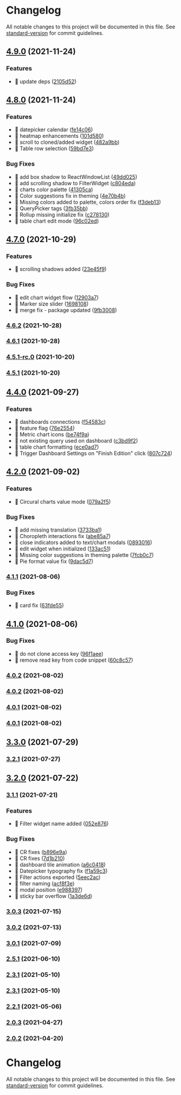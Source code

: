 # Changelog

All notable changes to this project will be documented in this file. See [standard-version](https://github.com/conventional-changelog/standard-version) for commit guidelines.

## [4.9.0](https://github.com/keen/explorer/compare/v4.8.0...v4.9.0) (2021-11-24)


### Features

* 🎸 update deps ([2105d52](https://github.com/keen/explorer/commit/2105d5236ff9d3f227b090ee18c3d2f3019fed1e))

## [4.8.0](https://github.com/keen/explorer/compare/v4.7.0...v4.8.0) (2021-11-24)


### Features

* 🎸 datepicker calendar ([fe14c06](https://github.com/keen/explorer/commit/fe14c0633c8b6e53a53d91fa135d99d15864d81f))
* 🎸 heatmap enhancements ([101d580](https://github.com/keen/explorer/commit/101d5808180ccde0062578d697bf5403241453ce))
* 🎸 scroll to cloned/added widget ([482a9bb](https://github.com/keen/explorer/commit/482a9bbe9fd6a225a195df29ab8235dd37c8609a))
* 🎸 Table row selection ([59bd7e3](https://github.com/keen/explorer/commit/59bd7e34b5e3d39b30db913084270e4335ee5739))


### Bug Fixes

* 🐛 add box shadow to ReactWindowList ([49dd025](https://github.com/keen/explorer/commit/49dd02562c387f5a4275eec2601102d24b04c9a3))
* 🐛 add scrolling shadow to FilterWidget ([c804eda](https://github.com/keen/explorer/commit/c804edaccf83aafcb5a2bde24313c83ea7d3d334))
* 🐛 charts color palette ([41305ca](https://github.com/keen/explorer/commit/41305cacd5e2add3c563b1d82d032441e1cfca31))
* 🐛 Color suggestions fix in theming ([4e70b4b](https://github.com/keen/explorer/commit/4e70b4b3f456506afc28915d4092302aa31bae57))
* 🐛 Missing colors added to palette, colors order fix ([f3deb13](https://github.com/keen/explorer/commit/f3deb139c49f7cc5a6050fdf28fec774c88ff63c))
* 🐛 QueryPicker tags ([3fb35bb](https://github.com/keen/explorer/commit/3fb35bb07c6828e8e130bad9036e55af3b2e056e))
* 🐛 Rollup missing initialize fix ([c278130](https://github.com/keen/explorer/commit/c2781306f742de839c37a48235fe06660b09b3e7))
* 🐛 table chart edit mode ([96c02ed](https://github.com/keen/explorer/commit/96c02edce79077567c1115d7532b91ea21e9f035))

## [4.7.0](https://github.com/keen/explorer/compare/v4.6.2...v4.7.0) (2021-10-29)


### Features

* 🎸 scrolling shadows added ([23e45f9](https://github.com/keen/explorer/commit/23e45f94af7636bb848c5df148c95218ac7167c1))


### Bug Fixes

* 🐛 edit chart widget flow ([12903a7](https://github.com/keen/explorer/commit/12903a799d1b1503162133556e14e3b5272a3420))
* 🐛 Marker size slider ([1698108](https://github.com/keen/explorer/commit/1698108267e9f02f23c53b4b4fd50e6c6c65686d))
* 🐛 merge fix - package updated ([9fb3008](https://github.com/keen/explorer/commit/9fb300864950800c20ba52f1a5aea8a432c2ef5b))

### [4.6.2](https://github.com/keen/explorer/compare/v4.6.1...v4.6.2) (2021-10-28)

### [4.6.1](https://github.com/keen/explorer/compare/v4.5.1...v4.6.1) (2021-10-28)

### [4.5.1-rc.0](https://github.com/keen/explorer/compare/v4.4.0-rc.11...v4.5.1-rc.0) (2021-10-20)

### [4.5.1](https://github.com/keen/explorer/compare/v4.4.0-rc.11...v4.5.1) (2021-10-20)

## [4.4.0](https://github.com/keen/explorer/compare/v4.2.0...v4.4.0) (2021-09-27)


### Features

* 🎸 dashboards connections ([f54583c](https://github.com/keen/explorer/commit/f54583ca9ef9d43bcbd122d5ee4505a6b92ba699))
* 🎸 feature flag ([76e2554](https://github.com/keen/explorer/commit/76e2554897dfc6b85ffdbcf1318a0d658a436ae1))
* 🎸 Metric chart icons ([be74f9a](https://github.com/keen/explorer/commit/be74f9a8f46413eefef833e31895eef51a7a7c89))
* 🎸 not existing query used on dashboard ([c3bd9f2](https://github.com/keen/explorer/commit/c3bd9f2ae3cee6dced5865fe9ed0fd13e0498c24))
* 🎸 table chart formatting ([ece0ad7](https://github.com/keen/explorer/commit/ece0ad7e49877d79e36ba2119ccda38ee05ee485))
* 🎸 Trigger Dashboard Settings on "Finish Edition" click ([807c724](https://github.com/keen/explorer/commit/807c724899f6306cf0d53b75069533c7d2d51383))

## [4.2.0](https://github.com/keen/explorer/compare/v4.1.1...v4.2.0) (2021-09-02)


### Features

* 🎸 Circural charts value mode ([079a2f5](https://github.com/keen/explorer/commit/079a2f50e6ae7450c5b344699c32f4c3832a70fc))


### Bug Fixes

* 🐛 add missing translation ([3733ba1](https://github.com/keen/explorer/commit/3733ba1eb48a80e75bb39d2895cb6e9c93116c21))
* 🐛 Choropleth interactions fix ([abe85a7](https://github.com/keen/explorer/commit/abe85a77f0f4191c300acab4034f045ce0bbc145))
* 🐛 close indicators added to text/chart modals ([0893016](https://github.com/keen/explorer/commit/0893016ccea44c969a2b60af7534ea5b6a6cf6d1))
* 🐛 edit widget when initialized ([133ac51](https://github.com/keen/explorer/commit/133ac51df74f207e122570b83b44433bf276a3d6))
* 🐛 Missing color suggestions in theming palette ([7fcb0c7](https://github.com/keen/explorer/commit/7fcb0c7eb49068b57a057b9610be619cd4957645))
* 🐛 Pie format value fix ([9dac5d7](https://github.com/keen/explorer/commit/9dac5d757861341ea9b052f467c9e6cc71967b55))

### [4.1.1](https://github.com/keen/explorer/compare/v4.1.0...v4.1.1) (2021-08-06)


### Bug Fixes

* 🐛 card fix ([63fde55](https://github.com/keen/explorer/commit/63fde5574abe46d0d79bc0acd9b46a583957d836))

## [4.1.0](https://github.com/keen/explorer/compare/v4.1.0-rc.2...v4.1.0) (2021-08-06)


### Bug Fixes

* 🐛 do not clone access key ([96f1aee](https://github.com/keen/explorer/commit/96f1aee2917dca479ca30e01ad67b92d30ad4ec1))
* 🐛 remove read key from code snippet ([60c8c57](https://github.com/keen/explorer/commit/60c8c573a920858669dccd79681dee3105ee3089))

### [4.0.2](https://github.com/keen/explorer/compare/v4.0.2-rc.0...v4.0.2) (2021-08-02)

### [4.0.2](https://github.com/keen/explorer/compare/v4.0.1-rc.1...v4.0.2) (2021-08-02)

### [4.0.1](https://github.com/keen/explorer/compare/v4.0.1-rc.0...v4.0.1) (2021-08-02)

### [4.0.1](https://github.com/keen/explorer/compare/v4.0.1-rc.0...v4.0.1) (2021-08-02)

## [3.3.0](https://github.com/keen/explorer/compare/v3.3.0-rc.2...v3.3.0) (2021-07-29)

### [3.2.1](https://github.com/keen/explorer/compare/v3.2.1-rc.0...v3.2.1) (2021-07-27)

## [3.2.0](https://github.com/keen/explorer/compare/v3.2.0-rc.2...v3.2.0) (2021-07-22)

### [3.1.1](https://github.com/keen/explorer/compare/v3.0.3-rc.0...v3.1.1) (2021-07-21)

### Features

* 🎸 Filter widget name added ([052e876](https://github.com/keen/explorer/commit/052e87659c0cafcbd33a7b6dab30a3a6fd62dd3a))


### Bug Fixes

* 🐛 CR fixes ([b896e9a](https://github.com/keen/explorer/commit/b896e9a1ed0cf7e53e1c402e8ababab66b42357d))
* 🐛 CR fixes ([7d1b210](https://github.com/keen/explorer/commit/7d1b2104585bcb881ad076b22b950f71986a78f1))
* 🐛 dashboard tile animation ([a6c0418](https://github.com/keen/explorer/commit/a6c0418f6116afa8d55400fa68ddabd02a996921))
* 🐛 Datepicker typography fix ([f1a59c3](https://github.com/keen/explorer/commit/f1a59c3b6c122463703afb444774595bac5e5260))
* 🐛 Filter actions exported ([5eec2ac](https://github.com/keen/explorer/commit/5eec2aca1337c694cc7b88a1818e45a48b385fbe))
* 🐛 filter naming ([acf8f3e](https://github.com/keen/explorer/commit/acf8f3ea352b37e10007ef51deb5e042a680354a))
* 🐛 modal position ([e988397](https://github.com/keen/explorer/commit/e98839781ccee07fae714d34817f2aefc442863a))
* 🐛 sticky bar overflow ([1a3de6d](https://github.com/keen/explorer/commit/1a3de6deb5b09329331a81965827c1f8ca77d2a0))

### [3.0.3](https://github.com/keen/explorer/compare/v3.0.3-rc.0...v3.0.3) (2021-07-15)

### [3.0.2](https://github.com/keen/explorer/compare/v3.0.2-rc.0...v3.0.2) (2021-07-13)

### [3.0.1](https://github.com/keen/explorer/compare/v3.0.1-rc.0...v3.0.1) (2021-07-09)

### [2.5.1](https://github.com/keen/explorer/compare/v2.4.0-rc.16...v2.5.1) (2021-06-10)

### [2.3.1](https://github.com/keen/explorer/compare/v2.3.1-rc.0...v2.3.1) (2021-05-10)

### [2.3.1](https://github.com/keen/explorer/compare/v2.3.1-rc.0...v2.3.1) (2021-05-10)

### [2.2.1](https://github.com/keen/explorer/compare/v2.2.1-rc.0...v2.2.1) (2021-05-06)

### [2.0.3](https://github.com/keen/explorer/compare/v2.0.3-rc.0...v2.0.3) (2021-04-27)

### [2.0.2](https://github.com/keen/explorer/compare/v2.0.2-rc.1...v2.0.2) (2021-04-20)

# Changelog

All notable changes to this project will be documented in this file. See [standard-version](https://github.com/conventional-changelog/standard-version) for commit guidelines.
